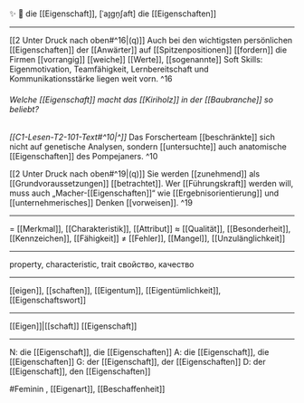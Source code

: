 ✨ 🔴 die [[Eigenschaft]], [ˈaɪ̯ɡn̩ʃaft]
die [[Eigenschaften]]

---
[[2 Unter Druck nach oben#^16|(q)]] Auch bei den wichtigsten persönlichen [[Eigenschaften]] der [[Anwärter]] auf [[Spitzenpositionen]] [[fordern]] die Firmen [[vorrangig]] [[weiche]] [[Werte]], [[sogenannte]] Soft Skills: Eigenmotivation, Teamfähigkeit, Lernbereitschaft und Kommunikationsstärke liegen weit vorn. ^16


###### Welche [[Eigenschaft]] macht das [[Kiriholz]] in der [[Baubranche]] so beliebt?

*[[C1-Lesen-T2-101-Text#^10|^]]* Das Forscherteam [[beschränkte]] sich nicht auf genetische Analysen, sondern [[untersuchte]] auch anatomische [[Eigenschaften]] des Pompejaners. ^10


[[2 Unter Druck nach oben#^19|(q)]] Sie werden [[zunehmend]] als [[Grundvoraussetzungen]] [[betrachtet]]. Wer [[Führungskraft]] werden will, muss auch „Macher-[[Eigenschaften]]“ wie [[Ergebnisorientierung]] und [[unternehmerisches]] Denken [[vorweisen]]. ^19


---
= [[Merkmal]], [[Charakteristik]], [[Attribut]]
≈ [[Qualität]], [[Besonderheit]], [[Kennzeichen]], [[Fähigkeit]]
≠ [[Fehler]], [[Mangel]], [[Unzulänglichkeit]]

---
property, characteristic, trait
свойство, качество

---
[[eigen]], [[schaften]], [[Eigentum]], [[Eigentümlichkeit]], [[Eigenschaftswort]]

---
[[Eigen]]|[[schaft]]
[[Eigenschaft]]

---
N: die [[Eigenschaft]], die [[Eigenschaften]]
A: die [[Eigenschaft]], die [[Eigenschaften]]
G: der [[Eigenschaft]], der [[Eigenschaften]]
D: der [[Eigenschaft]], den [[Eigenschaften]]


#Feminin , [[Eigenart]], [[Beschaffenheit]]